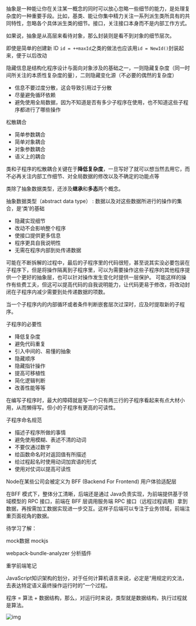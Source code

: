 抽象是一种能让你在关注某一概念的同时可以放心忽略一些细节的能力，是处理复杂度的一种重要手段。比如，基类、能让你集中精力关注一系列派生类所具有的共同特性，忽略各个具体派生类的细节。接口，关注接口本身而不是内部工作方式。

如果说，抽象是从高层来看待对象，那么封装则是看不到对象的细节层次。

即使是简单的创建新 ID `id = ++maxId`之类的做法也应该用`id = NewId()`封装起来，便于以后改动

隐藏信息是结构化程序设计与面向对象涉及的基础之一，一则隐藏复杂度（同一时间所关注的本质性复杂度的量），二则隐藏变化源（不必要的偶然的复杂度）

- 信息不要过度分散，这会导致引用过于分散 
- 尽量避免循环依赖 
- 避免使用全局数据，因为不知道是否有多少子程序在使用，也不知道这些子程序都进行了哪些操作 

松散耦合

- 简单参数耦合 
- 简单对象耦合 
- 对象参数耦合 
- 语义上的耦合 

类和子程序的松散耦合关键在于**降低复杂度**，一旦写好了就可以想当然去用它，而不必再关注内部工作细节、对全局数据的修改以及不确定的功能点等


类除了抽象数据类型，还涉及**继承**和**多态**两个概念。

抽象数据类型（abstract data type）
:   数据以及对这些数据所进行的操作的集合，是‘类’的基础
- 隐藏实现细节
- 改动不会影响整个程序
- 使接口提供更多信息
- 程序更具自我说明性
- 无需在程序内部到处传递数据

可能在不断拆解的过程中，最后的子程序里的代码很短，甚至说其实没必要包装在子程序下，但是将操作隔离到子程序里，可以为需要操作这些子程序的其他程序提供一个更好的抽象层，也可以针对操作发生变化时提供一层保护。
可能这样的操作有些费工夫，但这可以提高代码的自我说明能力，让代码更易于修改，将改动封闭在子程序内减少需要到处传递数据的项数。


当一个子程序内的内部循环或者条件判断嵌套层次过深时，应及时提取新的子程序。

子程序的必要性
- 降低复杂度
- 避免代码重复
- 引入中间的、易懂的抽象
- 隐藏顺序
- 隐藏指针操作
- 提高可移植性
- 简化逻辑判断
- 改善性能等等

在编写子程序时，最大的障碍就是写一个只有两三行的子程序看起来有点大材小用，从而懒得写。但小的子程序有更高的可读性。

子程序命名规范
- 描述子程序所做的事情
- 避免使用模糊、表述不清的动词
- 不要仅通过数字
- 给函数命名时对返回值有所描述
- 给过程起名时使用动词加宾语的形式
- 使用对仗词以提高可读性



Node在某些公司会被定义为 BFF (Backend For Frontend) 用户体验适配层

在BFF 模式下，整体分工清晰，后端还是通过 Java负责实现，为前端提供基于领域模型的 RPC 接口，前端在 BFF 层调用服务端 RPC 接口（远程过程调用）拿到数据，再按需加工数据实现进一步交互。这样子后端可以专注于业务领域，前端注重页面视角的数据。





待学习了解：

mock数据  mockjs

webpack-bundle-analyzer 分析插件



重学前端笔记

JavaScript知识架构的划分，对于任何计算机语言来说，必定是“用规定的文法，去表达特定语义最终操作运行时的”一个过程。

程序 = 算法 + 数据结构，那么，对运行时来说，类型就是数据结构，执行过程就是算法。

![img](/Users/hetaohua/Documents/Read-note/img/front-end.png)